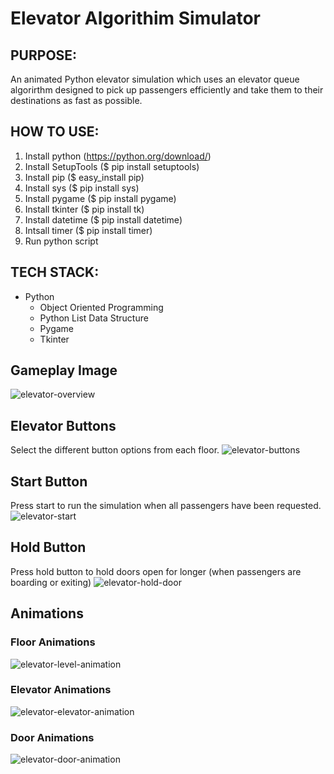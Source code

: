 # Elevator Algorithim Simulator

## PURPOSE:
An animated Python elevator simulation which uses an elevator queue algorirthm designed to pick up passengers efficiently and take them to their destinations as fast as possible. 

## HOW TO USE: 
1. Install python (https://python.org/download/)
1. Install SetupTools ($ pip install setuptools)
1. Install pip ($ easy_install pip)
1. Install sys ($ pip install sys)
1. Install pygame ($ pip install pygame)
1. Install tkinter ($ pip install tk)
1. Install datetime ($ pip install datetime) 
1. Intsall timer ($ pip install timer)
1. Run python script

## TECH STACK: 
- Python
  - Object Oriented Programming 
  - Python List Data Structure
  - Pygame
  - Tkinter

## Gameplay Image
![elevator-overview](https://user-images.githubusercontent.com/89746098/187302201-79736819-6163-4f79-b374-8b27c72d20f6.jpg)

## Elevator Buttons 
Select the different button options from each floor.
![elevator-buttons](https://user-images.githubusercontent.com/89746098/187302254-c49967d7-f17d-4bc0-9c1a-9717e968482f.jpg)

## Start Button
Press start to run the simulation when all passengers have been requested.
![elevator-start](https://user-images.githubusercontent.com/89746098/187302494-2fba0922-757c-4efd-8a1f-c696b39f7cde.jpg)

## Hold Button 
Press hold button to hold doors open for longer (when passengers are boarding or exiting)
![elevator-hold-door](https://user-images.githubusercontent.com/89746098/187302778-3f893dbd-5c02-4c97-ae8f-6f33341f9b72.jpg)

## Animations
### Floor Animations
![elevator-level-animation](https://user-images.githubusercontent.com/89746098/187302582-8d459639-d156-4cab-802e-41349220ecfb.jpg)
### Elevator Animations
![elevator-elevator-animation](https://user-images.githubusercontent.com/89746098/187302833-bce114a7-1634-417c-afe5-5f687b3ea717.jpg)
### Door Animations
![elevator-door-animation](https://user-images.githubusercontent.com/89746098/187302866-578dc090-a136-4d6a-9801-3de4f921c6c3.jpg)
